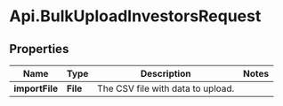 # Api.BulkUploadInvestorsRequest

## Properties

Name | Type | Description | Notes
------------ | ------------- | ------------- | -------------
**importFile** | **File** | The CSV file with data to upload. | 


